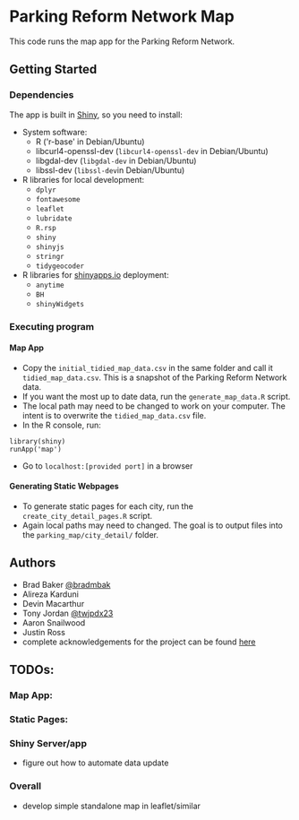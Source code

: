 # Parking Reform Network Map

This code runs the map app for the Parking Reform Network. 


## Getting Started

### Dependencies

The app is built in [Shiny](https://shiny.rstudio.com/), so you need to install:
* System software:
    * R ('r-base' in Debian/Ubuntu)
    * libcurl4-openssl-dev (`libcurl4-openssl-dev` in Debian/Ubuntu)
    * libgdal-dev (`libgdal-dev` in Debian/Ubuntu)
    * libssl-dev (`libssl-dev`in Debian/Ubuntu)
* R libraries for local development: 
    * `dplyr`
    * `fontawesome`
    * `leaflet`
    * `lubridate`
    * `R.rsp`
    * `shiny`
    * `shinyjs`
    * `stringr`
    * `tidygeocoder`
* R libraries for [shinyapps.io](shinyapps.io) deployment:
    * `anytime`
    * `BH`
    * `shinyWidgets`

### Executing program

#### Map App

* Copy the `initial_tidied_map_data.csv` in the same folder and call it `tidied_map_data.csv`. This is a snapshot of the Parking Reform Network data.
* If you want the most up to date data, run the `generate_map_data.R` script.
* The local path may need to be changed to work on your computer. The intent is to overwrite the `tidied_map_data.csv` file.
* In the R console, run:
```
library(shiny)
runApp('map')
```
* Go to `localhost:[provided port]` in a browser

#### Generating Static Webpages

* To generate static pages for each city, run the `create_city_detail_pages.R` script.
* Again local paths may need to changed. The goal is to output files into the `parking_map/city_detail/` folder.

## Authors

- Brad Baker [@bradmbak](https://twitter.com/bradmbak)
- Alireza Karduni
- Devin Macarthur
- Tony Jordan [@twjpdx23](https://twitter.com/twjpdx23)
- Aaron Snailwood
- Justin Ross
- complete acknowledgements for the project can be found [here](https://parkingreform.org/mandates-map/acknowledgments.html)

## TODOs:

### Map App:

### Static Pages: 

### Shiny Server/app
* figure out how to automate data update

### Overall
* develop simple standalone map in leaflet/similar
